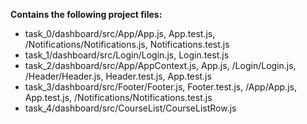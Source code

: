 __Contains the following project files:__  
* task_0/dashboard/src/App/App.js, App.test.js, /Notifications/Notifications.js, Notifications.test.js  
* task_1/dashboard/src/Login/Login.js, Login.test.js  
* task_2/dashboard/src/App/AppContext.js, App.js, /Login/Login.js, /Header/Header.js, Header.test.js, App.test.js  
* task_3/dashboard/src/Footer/Footer.js, Footer.test.js, /App/App.js, App.test.js, /Notifications/Notifications.test.js  
* task_4/dashboard/src/CourseList/CourseListRow.js